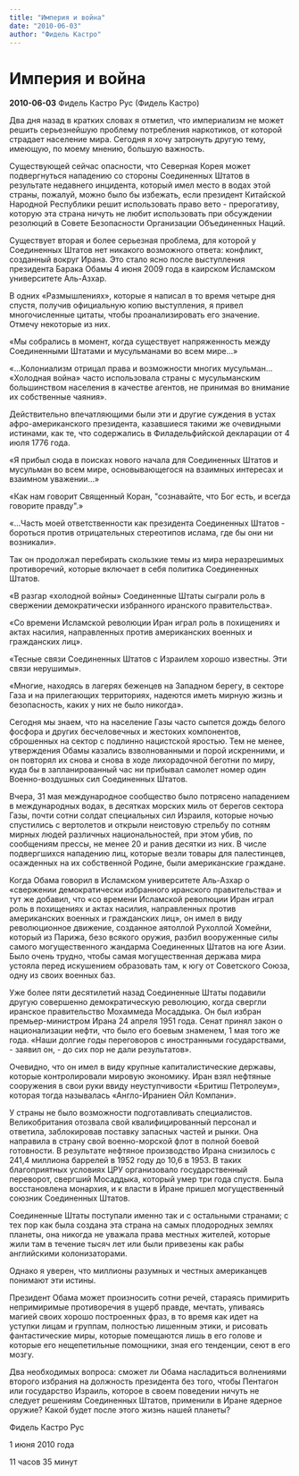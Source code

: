 ```yaml
---
title: "Империя и война"
date: "2010-06-03"
author: "Фидель Кастро"
---
```


# Империя и война

**2010-06-03** Фидель Кастро Рус (Фидель Кастро)

Два дня назад в кратких словах я отметил, что империализм не может решить серьезнейшую проблему потребления наркотиков, от которой страдает население мира. Сегодня я хочу затронуть другую тему, имеющую, по моему мнению, большую важность.

Существующей сейчас опасности, что Северная Корея может подвергнуться нападению со стороны Соединенных Штатов в результате недавнего инцидента, который имел место в водах этой страны, пожалуй, можно было бы избежать, если президент Китайской Народной Республики решит использовать право вето - прерогативу, которую эта страна ничуть не любит использовать при обсуждении резолюций в Совете Безопасности Организации Объединенных Наций.

Существует вторая и более серьезная проблема, для которой у Соединенных Штатов нет никакого возможного ответа: конфликт, созданный вокруг Ирана. Это стало ясно после выступления президента Барака Обамы 4 июня 2009 года в каирском Исламском университете Аль-Азхар.

В одних «Размышлениях», которые я написал в то время четыре дня спустя, получив официальную копию выступления, я привел многочисленные цитаты, чтобы проанализировать его значение. Отмечу некоторые из них.

«Мы собрались в момент, когда существует напряженность между Соединенными Штатами и мусульманами во всем мире...»

«...Колониализм отрицал права и возможности многих мусульман... «Холодная война» часто использовала страны с мусульманским большинством населения в качестве агентов, не принимая во внимание их собственные чаяния».

Действительно впечатляющими были эти и другие суждения в устах афро-американского президента, казавшиеся такими же очевидными истинами, как те, что содержались в Филадельфийской декларации от 4 июля 1776 года.

«Я прибыл сюда в поисках нового начала для Соединенных Штатов и мусульман во всем мире, основывающегося на взаимных интересах и взаимном уважении...»

 «Как нам говорит Священный Коран, "сознавайте, что Бог есть, и всегда говорите правду".»

 «...Часть моей ответственности как президента Соединенных Штатов - бороться против отрицательных стереотипов ислама, где бы они ни возникали».

Так он продолжал перебирать скользкие темы из мира неразрешимых противоречий, которые включает в себя политика Соединенных Штатов.

«В разгар «холодной войны» Соединенные Штаты сыграли роль в свержении демократически избранного иранского правительства».

«Со времени Исламской революции Иран играл роль в похищениях и актах насилия, направленных против американских военных и гражданских лиц».

«Тесные связи Соединенных Штатов с Израилем хорошо известны. Эти связи нерушимы».

«Многие, находясь в лагерях беженцев на Западном берегу, в секторе Газа и на прилегающих территориях, надеются иметь мирную жизнь и безопасность, каких у них не было никогда».

Сегодня мы знаем, что на население Газы часто сыпется дождь белого фосфора и других бесчеловечных и жестоких компонентов, сброшенных на сектор с подлинно нацистской яростью. Тем не менее, утверждения Обамы казались взволнованными и порой искренними, и он повторял их снова и снова в ходе лихорадочной беготни по миру, куда бы в запланированный час ни прибывал самолет номер один Военно-воздушных сил Соединенных Штатов.

Вчера, 31 мая международное сообщество было потрясено нападением в международных водах, в десятках морских миль от берегов сектора Газы, почти сотни солдат специальных сил Израиля, которые ночью спустились с вертолетов и открыли неистовую стрельбу по сотням мирных людей различных национальностей, при этом убив, по сообщениям прессы, не менее 20 и ранив десятки из них. В числе подвергшихся нападению лиц, которые везли товары для палестинцев, осажденных на их собственной Родине, были американские граждане.

Когда Обама говорил в Исламском университете Аль-Азхар о «свержении демократически избранного иранского правительства» и тут же добавил, что «со времени Исламской революции Иран играл роль в похищениях и актах насилия, направленных против американских военных и гражданских лиц», он имел в виду революционное движение, созданное аятоллой Рухоллой Хомейни, который из Парижа, безо всякого оружия, разбил вооруженные силы самого могущественного жандарма Соединенных Штатов на юге Азии. Было очень трудно, чтобы самая могущественная держава мира устояла перед искушением образовать там, к югу от Советского Союза, одну из своих военных баз.

Уже более пяти десятилетий назад Соединенные Штаты подавили другую совершенно демократическую революцию, когда свергли иранское правительство Мохаммеда Мосаддыка. Он был избран премьер-министром Ирана 24 апреля 1951 года. Сенат принял закон о национализации нефти, что было его боевым знаменем, 1 мая того же года. «Наши долгие годы переговоров с иностранными государствами, - заявил он, - до сих пор не дали результатов».

Очевидно, что он имел в виду крупные капиталистические державы, которые контролировали мировую экономику. Иран взял нефтяные сооружения в свои руки ввиду неуступчивости «Бритиш Петролеум», которая тогда называлась «Англо-Ираниен Ойл Компани».

У страны не было возможности подготавливать специалистов. Великобритания отозвала свой квалифицированный персонал и ответила, заблокировав поставку запасных частей и рынки. Она направила в страну свой военно-морской флот в полной боевой готовности. В результате нефтяное производство Ирана снизилось с 241,4 миллиона баррелей в 1952 году до 10,6 в 1953. В таких благоприятных условиях ЦРУ организовало государственный переворот, свергший Мосаддыка, который умер три года спустя. Была восстановлена монархия, и к власти в Иране пришел могущественный союзник Соединенных Штатов.

Соединенные Штаты поступали именно так и с остальными странами; с тех пор как была создана эта страна на самых плодородных землях планеты, она никогда не уважала права местных жителей, которые жили там в течение тысяч лет или были привезены как рабы английскими колонизаторами.

Однако я уверен, что миллионы разумных и честных американцев понимают эти истины.

Президент Обама может произносить сотни речей, стараясь примирить непримиримые противоречия в ущерб правде, мечтать, упиваясь магией своих хорошо построенных фраз, в то время как идет на уступки лицам и группам, полностью лишенным этики, и рисовать фантастические миры, которые помещаются лишь в его голове и которые его нещепетильные помощники, зная его тенденции, сеют в его мозгу.

Два необходимых вопроса: сможет ли Обама насладиться волнениями второго избрания на должность президента без того, чтобы Пентагон или государство Израиль, которое в своем поведении ничуть не следует решениям Соединенных Штатов, применили в Иране ядерное оружие? Какой будет после этого жизнь нашей планеты?

Фидель Кастро Рус

1 июня 2010 года

11 часов 35 минут